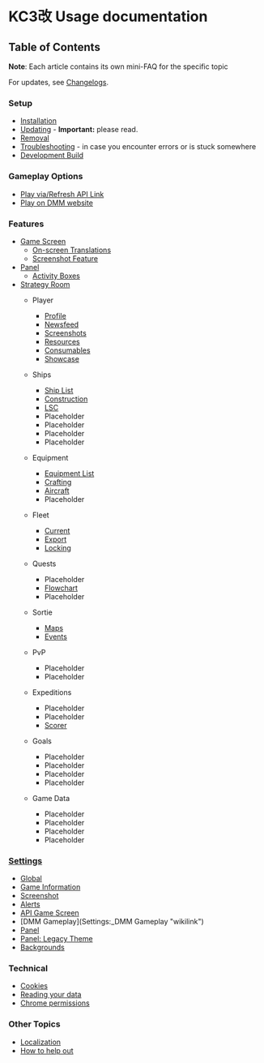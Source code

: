 # KC3改 Usage documentation

## Table of Contents

**Note**: Each article contains its own mini-FAQ for the specific topic

For updates, see [Changelogs](https://github.com/KC3Kai/kc3-docs/tree/master/en/changelogs/README.md "wikilink").

### Setup

-   [Installation](Installation "wikilink")
-   [Updating](Updating "wikilink") - **Important:** please read.
-   [Removal](Removal "wikilink")
-   [Troubleshooting](Troubleshooting "wikilink") - in case you encounter errors or is stuck somewhere
-   [Development Build](Setup_development_build "wikilink")

### Gameplay Options

-   [Play via/Refresh API Link](Gameplay_-_API_Link "wikilink")
-   [Play on DMM website](Gameplay_-_Play_on_DMM_website "wikilink")

### Features

-   [Game Screen](Game_Screen "wikilink")
    -   [On-screen Translations](On-screen_Translations "wikilink")
    -   [Screenshot Feature](Screenshot_Feature "wikilink")
-   [Panel](Panel "wikilink")
    -   [Activity Boxes](Panel:_Activity_Boxes "wikilink")
-   [Strategy Room](Strategy_Room "wikilink")
    -   Player
        -   [Profile](Strategy_Room:_Profile "wikilink")
        -   [Newsfeed](Strategy_Room:_Newsfeed "wikilink")
        -   [Screenshots](Strategy_Room:_Screenshots "wikilink")
        -   [Resources](Strategy_Room:_Resources "wikilink")
        -   [Consumables](Strategy_Room:_Consumables "wikilink")
        -   [Showcase](Strategy_Room:_Showcase "wikilink")
    -   Ships
        -   [Ship List](Strategy_Room:_Ships "wikilink")
        -   [Construction](Strategy_Room:_Construction "wikilink")
        -   [LSC](Strategy_Room:_LSC "wikilink")
        -   Placeholder
        -   Placeholder
        -   Placeholder
        -   Placeholder

    -   Equipment
        -   [Equipment List](Strategy_Room:_Equipment "wikilink")
        -   [Crafting](Strategy_Room:_Crafting "wikilink")
        -   [Aircraft](Strategy_Room:_Aircraft "wikilink")
		-   Placeholder

    -   Fleet
        -   [Current](Strategy_Room:_Fleets "wikilink")
        -   [Export](Strategy_Room:_Export "wikilink")
        -   [Locking](Strategy_Room:_Locking "wikilink")

    -   Quests
		- Placeholder
        -   [Flowchart](Strategy_Room:_Quests "wikilink")
		- Placeholder

    -   Sortie
        -   [Maps](Strategy_Room:_Regular_Maps "wikilink")
        -   [Events](Strategy_Room:_Events "wikilink")

    -   PvP
		- Placeholder
		- Placeholder

    -   Expeditions
		- Placeholder
		- Placeholder
        -   [Scorer](Strategy_Room:_Scorer "wikilink")

    -   Goals
        -   Placeholder
        -   Placeholder
        -   Placeholder
        -   Placeholder

    -   Game Data
        -   Placeholder
        -   Placeholder
        -   Placeholder
        -   Placeholder

### [Settings](Settings "wikilink")
-   [Global](Settings:_Global "wikilink")
-   [Game Information](Settings:_Game_Information "wikilink")
-   [Screenshot](Settings:_Screenshot "wikilink")
-   [Alerts](Settings:_Alerts "wikilink")
-   [API Game Screen](Settings:_API_Game_Screen "wikilink")
-   [DMM Gameplay](Settings:_DMM Gameplay "wikilink")
-   [Panel](Settings:_Panel "wikilink")
-   [Panel: Legacy Theme](Settings:_Panel:_Legacy_Theme "wikilink")
-   [Backgrounds](Settings:_Backgrounds "wikilink")

### Technical

-   [Cookies](Cookies "wikilink")
-   [Reading your data](Reading_your_data "wikilink")
-   [Chrome permissions](Chrome_permissions "wikilink")

### Other Topics

-   [Localization](Localization "wikilink")
-   [How to help out](How_to_help_out "wikilink")

